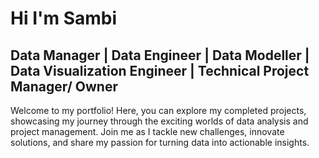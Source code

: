 # Hi I'm Sambi
## Data Manager | Data Engineer | Data Modeller | Data Visualization Engineer | Technical Project Manager/ Owner 

Welcome to my portfolio! Here, you can explore my completed projects, showcasing my journey through the exciting worlds of data analysis and project management. Join me as I tackle new challenges, innovate solutions, and share my passion for turning data into actionable insights.
